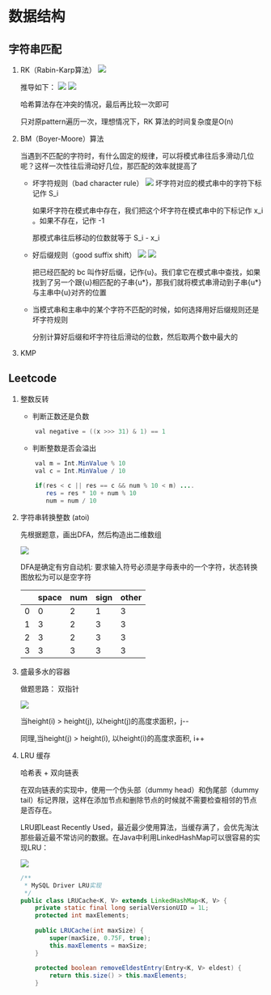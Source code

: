 # 数据结构

## 字符串匹配

1. RK（Rabin-Karp算法）
   ![](Rabin-Karp.png)
   
   推导如下：
   ![](Rabin-Karp-1.png)
   ![](Rabin-Karp-2.png)
   
   哈希算法存在冲突的情况，最后再比较一次即可
   
   只对原pattern遍历一次，理想情况下，RK 算法的时间复杂度是O(n)

2. BM（Boyer-Moore）算法

   当遇到不匹配的字符时，有什么固定的规律，可以将模式串往后多滑动几位呢？这样一次性往后滑动好几位，那匹配的效率就提高了

   - 坏字符规则（bad character rule）
     ![](Boyer-Moore-1.png)
     坏字符对应的模式串中的字符下标记作 <code-block lang="tex"> S_i </code-block>

     如果坏字符在模式串中存在，我们把这个坏字符在模式串中的下标记作 <code-block lang="tex"> x_i </code-block>。如果不存在，记作 -1

     那模式串往后移动的位数就等于 <code-block lang="tex"> S_i - x_i </code-block>

   - 好后缀规则（good suffix shift）
     ![](Boyer-Moore-2.png)
     ![](Boyer-Moore-3.png)

     把已经匹配的 bc 叫作好后缀，记作{u}。我们拿它在模式串中查找，如果找到了另一个跟{u}相匹配的子串{u*}，那我们就将模式串滑动到子串{u*}与主串中{u}对齐的位置

   - 当模式串和主串中的某个字符不匹配的时候，如何选择用好后缀规则还是坏字符规则
   
     分别计算好后缀和坏字符往后滑动的位数，然后取两个数中最大的


3. KMP

## Leetcode

1. 整数反转

   - 判断正数还是负数
    ```Java
        val negative = ((x >>> 31) & 1) == 1
    ```
    
    - 判断整数是否会溢出
    
    ```Java
        val m = Int.MinValue % 10
        val c = Int.MinValue / 10
        
        if(res < c || res == c && num % 10 < m) ....
           res = res * 10 + num % 10
           num = num / 10
    ```

2. 字符串转换整数 (atoi)

    先根据题意，画出DFA，然后构造出二维数组
    
    ![](leetcode8.png)
    
    DFA是确定有穷自动机: 要求输入符号必须是字母表中的一个字符，状态转换图放松为可以是空字符
    
    |   | space | num | sign | other |
    |---|-------|-----|------|-------|
    | 0 | 0     | 2   | 1    | 3     |
    | 1 | 3     | 2   | 3    | 3     |
    | 2 | 3     | 2   | 3    | 3     |
    | 3 | 3     | 3   | 3    | 3     |


3. 盛最多水的容器

    做题思路： 双指针
    
    ![](leetcode11.png)
    
    当height(i) > height(j), 以height(j)的高度求面积，j--
    
    同理,当height(j) > height(i), 以height(i)的高度求面积, i++
    
4. LRU 缓存
    
    哈希表 + 双向链表
    
    <tip>
        <p>
            在双向链表的实现中，使用一个伪头部（dummy head）和伪尾部（dummy tail）标记界限，这样在添加节点和删除节点的时候就不需要检查相邻的节点是否存在。
        </p>
    </tip>
    
    LRU即Least Recently Used，最近最少使用算法，当缓存满了，会优先淘汰那些最近最不常访问的数据。在Java中利用LinkedHashMap可以很容易的实现LRU：
    
    ![](LinkedHashMap.png)
    
    ```Java
    /**
     * MySQL Driver LRU实现
     */
    public class LRUCache<K, V> extends LinkedHashMap<K, V> {
        private static final long serialVersionUID = 1L;
        protected int maxElements;
     
        public LRUCache(int maxSize) {
            super(maxSize, 0.75F, true);
            this.maxElements = maxSize;
        }
     
        protected boolean removeEldestEntry(Entry<K, V> eldest) {
            return this.size() > this.maxElements;
        }
    ```